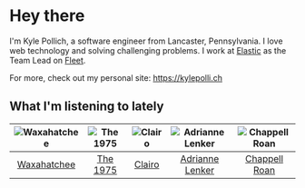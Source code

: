 # Hey there


I'm Kyle Pollich, a software engineer from Lancaster, Pennsylvania. I love web technology and solving challenging problems.
I work at [Elastic](https://www.elastic.co/) as the Team Lead on [Fleet](https://www.elastic.co/guide/en/fleet/current/fleet-overview.html).

For more, check out my personal site: https://kylepolli.ch

## What I'm listening to lately

<!-- begin artists -->
  |![Waxahatchee](https://i.scdn.co/image/ab6761610000f178909fb4e2a0d9c0f880174263)|![The 1975](https://i.scdn.co/image/ab6761610000f17889348336354096fd4e36ca73)|![Clairo](https://i.scdn.co/image/ab6761610000f1784804c4a44c85afea1a72d1bd)|![Adrianne Lenker](https://i.scdn.co/image/ab6761610000f1785a7d5278cf9deda53119028c)|![Chappell Roan](https://i.scdn.co/image/ab6761610000f178cde5a0d57c1b79de5fce6bee)|
  |:---:|:---:|:---:|:---:|:---:|
  |[Waxahatchee](https://open.spotify.com/artist/5IWCU0V9evBlW4gIeGY4zF)|[The 1975](https://open.spotify.com/artist/3mIj9lX2MWuHmhNCA7LSCW)|[Clairo](https://open.spotify.com/artist/3l0CmX0FuQjFxr8SK7Vqag)|[Adrianne Lenker](https://open.spotify.com/artist/4aKWmkWAKviFlyvHYPTNQY)|[Chappell Roan](https://open.spotify.com/artist/7GlBOeep6PqTfFi59PTUUN)|
<!-- end artists -->
